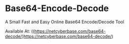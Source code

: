 # Base64-Encode-Decode

A Small Fast and Easy Online Base64 Encode/Decode Tool

Available At: ((https://netcyberbase.com/base64-decode/)https://netcyberbase.com/base64-decode/)
